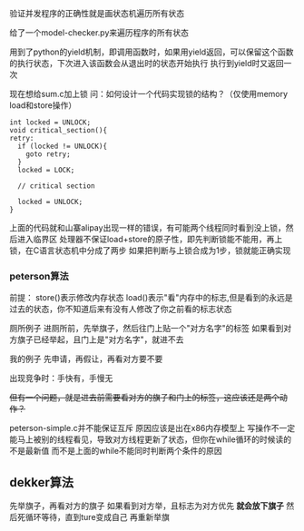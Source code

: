 验证并发程序的正确性就是画状态机遍历所有状态

给了一个model-checker.py来遍历程序的所有状态

用到了python的yield机制，即调用函数时，如果用yield返回，可以保留这个函数的执行状态，下次进入该函数会从退出时的状态开始执行
执行到yield时又返回一次

现在想给sum.c加上锁
问：如何设计一个代码实现锁的结构？（仅使用memory load和store操作）
```
int locked = UNLOCK;
void critical_section(){
retry:
  if (locked != UNLOCK){
    goto retry;
  }
  locked = LOCK;

  // critical section
  
  locked = UNLOCK;
}
```
上面的代码就和山寨alipay出现一样的错误，有可能两个线程同时看到没上锁，然后进入临界区
处理器不保证load+store的原子性，即先判断锁能不能用，再上锁，在C语言状态机中分成了两步
如果把判断与上锁合成为1步，锁就能正确实现

### peterson算法
前提：
store()表示修改内存状态
load()表示"看"内存中的标志,但是看到的永远是过去的状态，你不知道后来有没有人修改了你之前看的标志状态

厕所例子
进厕所前，先举旗子，然后往门上贴一个"对方名字"的标签
如果看到对方旗子已经举起，且门上是"对方名字"，就进不去

我的例子
先申请，再假让，再看对方要不要

出现竞争时：手快有，手慢无

~~但有一个问题，就是进去前需要看对方的旗子和门上的标签，这应该还是两个动作？~~

peterson-simple.c并不能保证互斥
原因应该是出在x86内存模型上
写操作不一定能马上被别的线程看见，导致对方线程更新了状态，但你在while循环的时候读的不是最新值
而不是上面的while不能同时判断两个条件的原因

## dekker算法
先举旗子，再看对方的旗子
如果看到对方举，且标志为对方优先
**就会放下旗子**
然后死循环等待，直到ture变成自己
再重新举旗